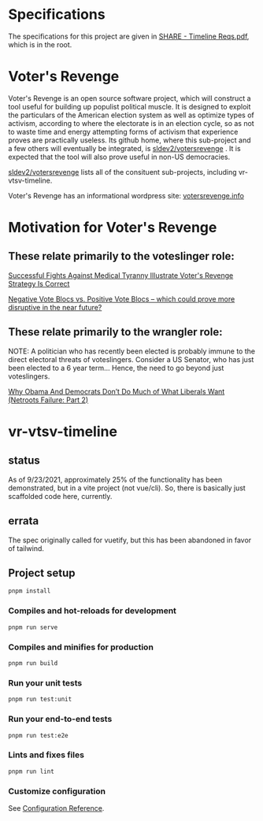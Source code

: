 # Specifications
The specifications for this project are given in [SHARE - Timeline Reqs.pdf](https://github.com/sldev2/vr-vtsv-timeline/blob/master/SHARE%20-%20Timeline%20Reqs.pdf), which is in the root.

# Voter's Revenge
Voter's Revenge is an open source software project, which will construct a tool useful for building up populist political muscle. It is designed to exploit the particulars of the American election system as well as optimize types of activism, according to where the electorate is in an election cycle, so as not to waste time and energy attempting forms of activism that experience proves are practically useless. Its github home, where this sub-project and a few others will eventually be integrated, is [sldev2/votersrevenge](https://github.com/sldev2/votersrevenge) . It is expected that the tool will also prove useful in non-US democracies. 

[sldev2/votersrevenge](https://github.com/sldev2/votersrevenge) lists all of the consituent sub-projects, including vr-vtsv-timeline. 

Voter's Revenge has an informational wordpress site: [votersrevenge.info](https://www.votersrevenge.info/)

# Motivation for Voter's Revenge
These relate primarily to the voteslinger role: 
---
[Successful Fights Against Medical Tyranny Illustrate Voter's Revenge Strategy Is Correct](https://www.reddit.com/r/voters_revenge/comments/ptvnxd/successful_fights_against_medical_tyranny/)

[Negative Vote Blocs vs. Positive Vote Blocs – which could prove more disruptive in the near future?](https://www.votersrevenge.info/?p=14)

These relate primarily to the wrangler role:
---
NOTE: A politician who has recently been elected is probably immune to the direct electoral threats of voteslingers. Consider a US Senator, who has just been elected to a 6 year term... Hence, the need to go beyond just voteslingers.

[Why Obama And Democrats Don’t Do Much of What Liberals Want (Netroots Failure: Part 2)](https://www.ianwelsh.net/why-obama-and-democrats-dont-do-much-of-what-liberals-want-netroots-failure-part-2/?)


# vr-vtsv-timeline


## status
As of 9/23/2021, approximately 25% of the functionality has been demonstrated, but in a vite project (not vue/cli). So, there is basically just scaffolded code here, currently.

## errata
The spec originally called for vuetify, but this has been abandoned in favor of tailwind.

## Project setup
```
pnpm install
```

### Compiles and hot-reloads for development
```
pnpm run serve
```

### Compiles and minifies for production
```
pnpm run build
```

### Run your unit tests
```
pnpm run test:unit
```

### Run your end-to-end tests
```
pnpm run test:e2e
```

### Lints and fixes files
```
pnpm run lint
```

### Customize configuration
See [Configuration Reference](https://cli.vuejs.org/config/).
